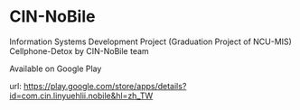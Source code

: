 # CIN-NoBile
Information Systems Development Project (Graduation Project of NCU-MIS)<br/>
Cellphone-Detox by CIN-NoBile team

Available on Google Play

url: https://play.google.com/store/apps/details?id=com.cin.linyuehlii.nobile&hl=zh_TW
